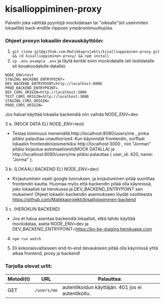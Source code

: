# kisallioppiminen-proxy

Palvelin joka välittää pyyntöjä mockidataan tai "oikealle"(eli useinmiten lokaalille) back-endille riippuen ympäristömuuttujista.

### Ohjeet proxyn lokaaliin devauskäyttöön:
1. `git clone git@github.com:Matikkaprojekti/kisallioppiminen-proxy.git && cd kisallioppiminen-proxy/ && npm install`
2. `cp .env.example .env` ja täytä kentät esim mockidatalle (eli testidatalle eli kovakoodatulle datalle):

```
NODE_ENV=test
STAGING_BACKEND_ENTRYPOINT=
DEV_BACKEND_ENTRYPOINT=http://localhost:8000
PROD_BACKEND_ENTRYPOINT=
DEV_CORS_ORIGIN=http://localhost:3000
TEST_CORS_ORIGIN=http://localhost:3000
STAGING_CORS_ORIGIN=
PROD_CORS_ORIGIN=
```
Jos haluat käyttää lokaalia backendiä niin vaihda NODE_ENV=dev

3 a. (MOCK DATA ELI NODE_ENV=test)
* Testaa toimivuus menemällä http://localhost:8080/users/me , jonka pitäisi palauttaa unauthorized. Kun käynnistät frontendin, surffaat lokaaliin frontendiin(esimerkiksi http://localhost:3000 , niin "Jorman" pitäisi kirjautua automaatisesti(MOCK DATALLA) ja http://localhost:8080/users/me pitäisi palauttaa { user_id: 420, name: "Jorma" }.

3 b. (LOKAALI BACKEND ELI NODE_ENV=dev)
* Kirjautuminen vaatii google tunnuksen, ja kirjautuminen pitää suorittaa frontendin kautta. Huomaa myös että backendin pitää olla käynnissä, joko lokaalisti tai herokussa ja DEV_BACKEND_ENTRYPOINT sen mukainen! Ohjeet lokaalin backendin
asennukseen löydät osoitteesta https://github.com/Matikkaprojekti/kisallioppiminen-backend

3 c. (HEROKUN BACKEND)
* Jos et halua asentaa backendiä lokaalisti, etkä tahdo käyttää mockidataa, aseta NODE_ENV=dev ja DEV_BACKEND_ENTRYPOINT=https://ko-be-staging.herokuapp.com

4. `npm run watch`

5. Eli kokonaisvaltaiseen end-to-end devaukseen pitää olla käynnissä yhtä aikaa frontend, proxy ja backend! 


### Tarjolla olevat urlit:

| Metodi(t) | URL                       | Palauttaa:|
| --------| --------------------------- | -------------- | 
| GET     | `/users/me`                 |  autentikoidun käyttäjän. 401 jos ei autentikoitu. |
